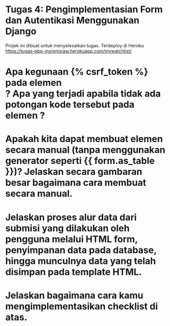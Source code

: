 # Tugas 4: Pengimplementasian Form dan Autentikasi Menggunakan Django
Projek ini dibuat untuk menyelesaikan tugas. Terdeploy di Heroku https://tugas-pbp-morenoraw.herokuapp.com/mywatchlist/

# Apa kegunaan {% csrf_token %} pada elemen <form>? Apa yang terjadi apabila tidak ada potongan kode tersebut pada elemen <form>?


# Apakah kita dapat membuat elemen <form> secara manual (tanpa menggunakan generator seperti {{ form.as_table }})? Jelaskan secara gambaran besar bagaimana cara membuat <form> secara manual.


# Jelaskan proses alur data dari submisi yang dilakukan oleh pengguna melalui HTML form, penyimpanan data pada database, hingga munculnya data yang telah disimpan pada template HTML.


# Jelaskan bagaimana cara kamu mengimplementasikan checklist di atas.

